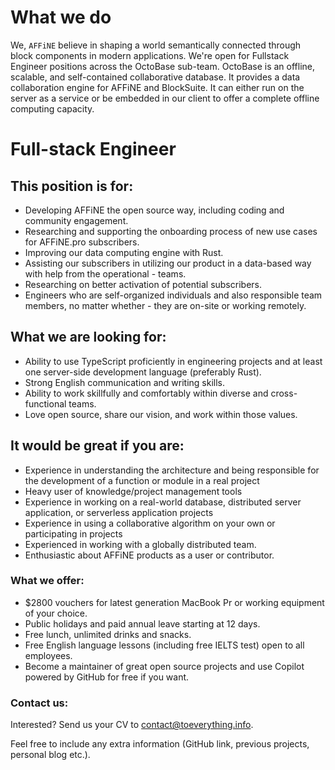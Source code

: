 # What we do

We, `AFFiNE` believe in shaping a world semantically connected through block components in modern applications. We're open for Fullstack Engineer positions across the OctoBase sub-team. OctoBase is an offline, scalable, and self-contained collaborative database. It provides a data collaboration engine for AFFiNE and BlockSuite. It can either run on the server as a service or be embedded in our client to offer a complete offline computing capacity.

# Full-stack Engineer

## This position is for:

- Developing AFFiNE the open source way, including coding and community engagement.
- Researching and supporting the onboarding process of new use cases for AFFiNE.pro subscribers.
- Improving our data computing engine with Rust.
- Assisting our subscribers in utilizing our product in a data-based way with help from the operational - teams.
- Researching on better activation of potential subscribers.
- Engineers who are self-organized individuals and also responsible team members, no matter whether - they are on-site or working remotely.

## What we are looking for:

- Ability to use TypeScript proficiently in engineering projects and at least one server-side development language (preferably Rust).
- Strong English communication and writing skills.
- Ability to work skillfully and comfortably within diverse and cross-functional teams.
- Love open source, share our vision, and work within those values.

## It would be great if you are:

- Experience in understanding the architecture and being responsible for the development of a function or module in a real project
- Heavy user of knowledge/project management tools
- Experience in working on a real-world database, distributed server application, or serverless application projects
- Experience in using a collaborative algorithm on your own or participating in projects
- Experienced in working with a globally distributed team.
- Enthusiastic about AFFiNE products as a user or contributor.

### What we offer:

- $2800 vouchers for latest generation MacBook Pr or working equipment of your choice.
- Public holidays and paid annual leave starting at 12 days.
- Free lunch, unlimited drinks and snacks.
- Free English language lessons (including free IELTS test) open to all employees.
- Become a maintainer of great open source projects and use Copilot powered by GitHub for free if you want.

### Contact us:

Interested? Send us your CV to [contact@toeverything.info](mailto:contact@toeverything.info).

Feel free to include any extra information (GitHub link, previous projects, personal blog etc.).
